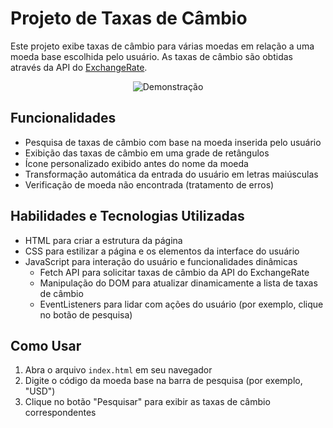 # Projeto de Taxas de Câmbio

Este projeto exibe taxas de câmbio para várias moedas em relação a uma moeda base escolhida pelo usuário. As taxas de câmbio são obtidas através da API do [ExchangeRate](https://exchangerate.host).

<p align="center">
  <img src="casa-cambio.gif" alt="Demonstração">
</p>


## Funcionalidades

- Pesquisa de taxas de câmbio com base na moeda inserida pelo usuário
- Exibição das taxas de câmbio em uma grade de retângulos
- Ícone personalizado exibido antes do nome da moeda
- Transformação automática da entrada do usuário em letras maiúsculas
- Verificação de moeda não encontrada (tratamento de erros)

## Habilidades e Tecnologias Utilizadas

- HTML para criar a estrutura da página
- CSS para estilizar a página e os elementos da interface do usuário
- JavaScript para interação do usuário e funcionalidades dinâmicas
  - Fetch API para solicitar taxas de câmbio da API do ExchangeRate
  - Manipulação do DOM para atualizar dinamicamente a lista de taxas de câmbio
  - EventListeners para lidar com ações do usuário (por exemplo, clique no botão de pesquisa)

## Como Usar

1. Abra o arquivo `index.html` em seu navegador
2. Digite o código da moeda base na barra de pesquisa (por exemplo, "USD")
3. Clique no botão "Pesquisar" para exibir as taxas de câmbio correspondentes
